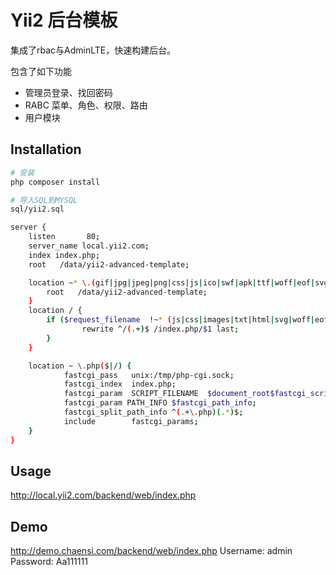 # Yii2 后台模板
集成了rbac与AdminLTE，快速构建后台。

包含了如下功能
* 管理员登录、找回密码
* RABC 菜单、角色、权限、路由
* 用户模块

## Installation

```bash
# 安装
php composer install

# 导入SQL到MYSQL
sql/yii2.sql

```

```bash
server {
    listen       80;
    server_name local.yii2.com;
    index index.php;
    root   /data/yii2-advanced-template;

    location ~* \.(gif|jpg|jpeg|png|css|js|ico|swf|apk|ttf|woff|eof|svg|txt)$ {
        root   /data/yii2-advanced-template;
    }
    location / {
        if ($request_filename  !~* (js|css|images|txt|html|svg|woff|eof|ttf|wang)) {
                rewrite ^/(.+)$ /index.php/$1 last;
        }
    }

    location ~ \.php($|/) {
            fastcgi_pass   unix:/tmp/php-cgi.sock;
            fastcgi_index  index.php;
            fastcgi_param  SCRIPT_FILENAME  $document_root$fastcgi_script_name;
            fastcgi_param PATH_INFO $fastcgi_path_info;
            fastcgi_split_path_info ^(.+\.php)(.*)$;
            include        fastcgi_params;
    }
}
```

## Usage

http://local.yii2.com/backend/web/index.php

## Demo

http://demo.chaensi.com/backend/web/index.php
Username: admin
Password: Aa111111